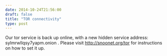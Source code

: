 ```yaml
--- 
date: 2014-10-24T21:56:00
draft: false
title: "TOR connectivity"
type: post
---
```


Our tor service is back up online, with a new hidden service address: sylmrwllqsy7yapm.onion  . Please visit http://snoonet.org/tor for instructions on how to set it up.